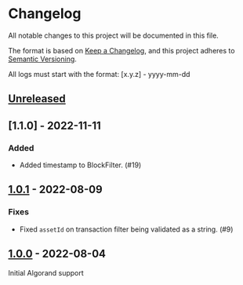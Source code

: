 # Changelog
All notable changes to this project will be documented in this file.

The format is based on [Keep a Changelog](https://keepachangelog.com/en/1.0.0/),
and this project adheres to [Semantic Versioning](https://semver.org/spec/v2.0.0.html).

All logs must start with the format: [x.y.z] - yyyy-mm-dd

## [Unreleased]


## [1.1.0] - 2022-11-11
### Added
- Added timestamp to BlockFilter. (#19)

## [1.0.1] - 2022-08-09
### Fixes
- Fixed `assetId` on transaction filter being validated as a string. (#9)

## [1.0.0] - 2022-08-04

Initial Algorand support

[Unreleased]: https://github.com/subquery/subql/compare/common-algorand/v1.0.1...HEAD
[1.0.1]: https://github.com/subquery/subql/compare/common-algorand/v1.0.0...common-algorand/v1.0.1
[1.0.0]: https://github.com/subquery/subql/compare/common-algorand/v1.0.0
